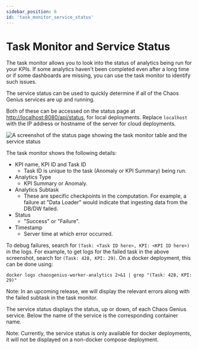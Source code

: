 ```yaml
---
sidebar_position: 6
id: 'task_monitor_service_status'
---
```


# Task Monitor and Service Status

The task monitor allows you to look into the status of analytics being run for your KPIs. If some analytics haven't been completed even after a long time or if some dashboards are missing, you can use the task monitor to identify such issues.

The service status can be used to quickly determine if all of the Chaos Genius services are up and running.

Both of these can be accessed on the status page at [http://localhost:8080/api/status](http://localhost:8080/api/status), for local deployments. Replace `localhost` with the IP address or hostname of the server for cloud deployments.

![A screenshot of the status page showing the task monitor table and the service status](/img/status-page.png)

The task monitor shows the following details:

* KPI name, KPI ID and Task ID
  * Task ID is unique to the task (Anomaly or KPI Summary) being run.
* Analytics Type
  * KPI Summary or Anomaly.
* Analytics Subtask
  * These are specific checkpoints in the computation. For example, a failure at "Data Loader" would indicate that ingesting data from the DB/DW failed.
* Status
  * "Success" or "Failure".
* Timestamp
  * Server time at which error occurred.

To debug failures, search for `(Task: <Task ID here>, KPI: <KPI ID here>)` in the logs. For example, to get logs for the failed task in the above screenshot, search for `(Task: 428, KPI: 29)`. On a docker deployment, this can be done using:

```
docker logs chaosgenius-worker-analytics 2>&1 | grep "(Task: 428, KPI: 29)"
```

Note: In an upcoming release, we will display the relevant errors along with the failed subtask in the task monitor.

The service status displays the status, up or down, of each Chaos Genius service. Below the name of the service is the corresponding container name.

Note: Currently, the service status is only available for docker deployments, it will not be displayed on a non-docker compose deployment.
